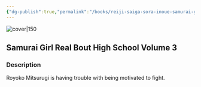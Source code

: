 ```yaml
---
{"dg-publish":true,"permalink":"/books/reiji-saiga-sora-inoue-samurai-girl-real-bout-high-school-volume-3/","title":"\"Samurai Girl Real Bout High School Volume 3\"","tags":["manga","fiction"]}
---
```




![cover|150](http://books.google.com/books/content?id=jJiU5BQo8mUC&printsec=frontcover&img=1&zoom=1&source=gbs_api)

## Samurai Girl Real Bout High School Volume 3

### Description

Royoko Mitsurugi is having trouble with being motivated to fight.
```